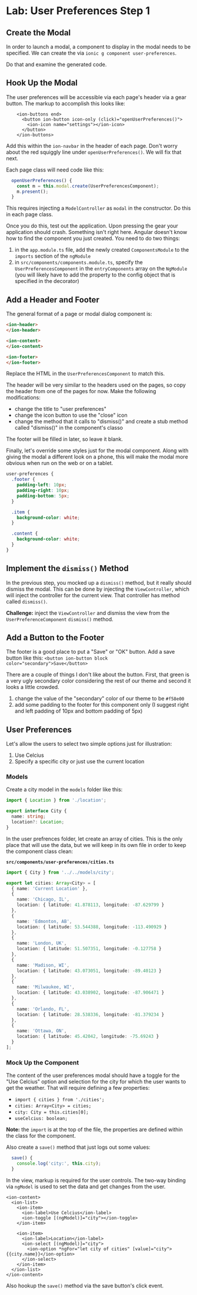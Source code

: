 # Lab: User Preferences Step 1

## Create the Modal

In order to launch a modal, a component to display in the modal needs to be specified. We can create the via `ionic g component user-preferences`.

Do that and examine the generated code.

## Hook Up the Modal

The user preferences will be accessible via each page's header via a gear button. The markup to accomplish this looks like:

```http
    <ion-buttons end>
      <button ion-button icon-only (click)="openUserPreferences()">
        <ion-icon name="settings"></ion-icon>
      </button>
    </ion-buttons>
```

Add this within the `ion-navbar` in the header of each page. Don't worry about the red squiggly line under `openUserPreferences()`. We will fix that next.

Each page class will need code like this:

```TypeScript
  openUserPreferences() {
    const m = this.modal.create(UserPreferencesComponent);
    m.present();
  }
```

This requires injecting a `ModelController` as `modal` in the constructor. Do this in each page class.

Once you do this, test out the application. Upon pressing the gear your application should crash. Something isn't right here. Angular doesn't know how to find the component you just created. You need to do two things:

1. in the `app.module.ts` file, add the newly created `ComponentsModule` to the `imports` section of the `ngModule`
1. in `src/components/components.module.ts`, specify the `UserPreferencesComponent` in the `entryComponents` array on the `NgModule` (you will likely have to add the property to the config object that is specified in the decorator)

## Add a Header and Footer

The general format of a page or modal dialog component is:

```HTML
<ion-header>
</ion-header>

<ion-content>
</ion-content>

<ion-footer>
</ion-footer>
```

Replace the HTML in the `UserPreferencesComponent` to match this.

The header will be very similar to the headers used on the pages, so copy the header from one of the pages for now. Make the following modifications:

* change the title to "user preferences"
* change the icon button to use the "close" icon
* change the method that it calls to "dismiss()" and create a stub method called "dismiss()" in the component's classo

The footer will be filled in later, so leave it blank.

Finally, let's override some styles just for the modal component. Along with giving the modal a different look on a phone, this will make the modal more obvious when run on the web or on a tablet. 

```scss
user-preferences {
  .footer {
    padding-left: 10px;
    padding-right: 10px;
    padding-bottom: 5px;
  }

  .item {
    background-color: white;
  }

  .content {
    background-color: white;
  }
}
```

## Implement the `dismiss()` Method

In the previous step, you mocked up a `dismiss()` method, but it really should dismiss the modal. This can be done by injecting the  `ViewController`, which will inject the controller for the current view. That controller has method called `dismiss()`.

**Challenge:** inject the `ViewController` and dismiss the view from the `UserPreferenceComponent` `dismiss()` method.

## Add a Button to the Footer

The footer is a good place to put a "Save" or "OK" button. Add a save button like this: `<button ion-button block color="secondary">Save</button>`

There are a couple of things I don't like about the button. First, that green is a very ugly secondary color considering the rest of our theme and second it looks a little crowded.

1. change the value of the "secondary" color of our theme to be `#f58e00`
1. add some padding to the footer for this component only (I suggest right and left padding of 10px and bottom padding of 5px)

## User Preferences

Let's allow the users to select two simple options just for illustration:

1. Use Celcius
1. Specify a specific city or just use the current location

### Models

Create a city model in the `models` folder like this:

```TypeScript
import { Location } from './location';

export interface City {
  name: string;
  location?: Location;
}
```

In the user prefrences folder, let create an array of cities. This is the only place that will use the data, but we will keep in its own file in order to keep the component class clean:

**`src/components/user-preferences/cities.ts`**

```TypeScript
import { City } from '../../models/city';

export let cities: Array<City> = [
  { name: 'Current Location' },
  {
    name: 'Chicago, IL',
    location: { latitude: 41.878113, longitude: -87.629799 }
  },
  {
    name: 'Edmonton, AB',
    location: { latitude: 53.544388, longitude: -113.490929 }
  },
  {
    name: 'London, UK',
    location: { latitude: 51.507351, longitude: -0.127758 }
  },
  {
    name: 'Madison, WI',
    location: { latitude: 43.073051, longitude: -89.40123 }
  },
  {
    name: 'Milwaukee, WI',
    location: { latitude: 43.038902, longitude: -87.906471 }
  },
  {
    name: 'Orlando, FL',
    location: { latitude: 28.538336, longitude: -81.379234 }
  },
  {
    name: 'Ottawa, ON',
    location: { latitude: 45.42042, longitude: -75.69243 }
  }
];
```

### Mock Up the Component

The content of the user preferences modal should have a toggle for the "Use Celcius" option and selection for the city for which the user wants to get the weather. That will require defining a few properties:

* `import { cities } from './cities';`
* `cities: Array<City> = cities;`
* `city: City = this.cities[0];`
* `useCelcius: boolean;`

**Note:** the `import` is at the top of the file, the properties are defined within the class for the component.

Also create a `save()` method that just logs out some values:

```TypeScript
  save() {
    console.log('city:', this.city);
  }
```

In the view, markup is required for the user controls. The two-way binding via `ngModel` is used to set the data and get changes from the user.

```http
<ion-content>
  <ion-list>
    <ion-item>
      <ion-label>Use Celcius</ion-label>
      <ion-toggle [(ngModel)]="city"></ion-toggle>
    </ion-item>

    <ion-item>
      <ion-label>Location</ion-label>
      <ion-select [(ngModel)]="city">
        <ion-option *ngFor="let city of cities" [value]="city">{{city.name}}</ion-option>
      </ion-select>
    </ion-item>
  </ion-list>
</ion-content>
```

Also hookup the `save()` method via the save button's click event.
